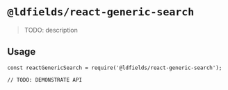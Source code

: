 # `@ldfields/react-generic-search`

> TODO: description

## Usage

```
const reactGenericSearch = require('@ldfields/react-generic-search');

// TODO: DEMONSTRATE API
```
